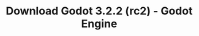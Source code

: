---
# Generated by /scripts/js/download_archive_generator !!! do not edit by hand !!!
title: 'Download Godot 3.2.2 (rc2) - Godot Engine'
type: 'download/archive'
name: '3.2.2'
flavor: 'rc2'
release_date: '2020-06-18T03:00:00-00:00'
release_notes: '/article/release-candidate-godot-3-2-2-rc-2/'
links:
  android.apk:
    name: 'android.apk'
    title: 'Android'
    caption: 'Universal APK (ARM64 + ARMv7 + x86_64 + x86)'
    tags:
      - 'APK download'
      - 'ARM64/v7'
      - 'x86 (64 & 32 bit)'
    hosts:
      github_builds:
        regular: 'https://github.com/godotengine/godot-builds/releases/download/3.2.2-rc2/Godot_v3.2.2-rc2_android_editor.apk'
        mono: '#'
      github:
        regular: 'https://github.com/godotengine/godot/releases/download/3.2.2-rc2/Godot_v3.2.2-rc2_android_editor.apk'
        mono: '#'
  macos.universal:
    name: 'macos.universal'
    title: 'macOS'
    caption: 'Universal (x86_64 + Apple Silicon)'
    tags:
      - 'Intel/Apple Silicon'
      - '64 bit'
    hosts:
      github_builds:
        regular: 'https://github.com/godotengine/godot-builds/releases/download/3.2.2-rc2/Godot_v3.2.2-rc2_osx.universal.zip'
        mono: 'https://github.com/godotengine/godot-builds/releases/download/3.2.2-rc2/Godot_v3.2.2-rc2_mono_osx.universal.zip'
      github:
        regular: 'https://github.com/godotengine/godot/releases/download/3.2.2-rc2/Godot_v3.2.2-rc2_osx.universal.zip'
        mono: 'https://github.com/godotengine/godot/releases/download/3.2.2-rc2/Godot_v3.2.2-rc2_mono_osx.universal.zip'
  windows.64:
    name: 'windows.64'
    title: 'Windows'
    caption: 'Standard (x86_64)'
    tags:
      - '64 bit'
    hosts:
      github_builds:
        regular: 'https://github.com/godotengine/godot-builds/releases/download/3.2.2-rc2/Godot_v3.2.2-rc2_win64.exe.zip'
        mono: 'https://github.com/godotengine/godot-builds/releases/download/3.2.2-rc2/Godot_v3.2.2-rc2_mono_win64.zip'
      github:
        regular: 'https://github.com/godotengine/godot/releases/download/3.2.2-rc2/Godot_v3.2.2-rc2_win64.exe.zip'
        mono: 'https://github.com/godotengine/godot/releases/download/3.2.2-rc2/Godot_v3.2.2-rc2_mono_win64.zip'
  linux_server.headless.64:
    name: 'linux_server.headless.64'
    title: 'Linux Server'
    caption: 'Headless (x86_64)'
    tags:
      - '64 bit'
      - 'Headless'
    hosts:
      github_builds:
        regular: 'https://github.com/godotengine/godot-builds/releases/download/3.2.2-rc2/Godot_v3.2.2-rc2_linux_headless.64.zip'
        mono: 'https://github.com/godotengine/godot-builds/releases/download/3.2.2-rc2/Godot_v3.2.2-rc2_mono_linux_headless_64.zip'
      github:
        regular: 'https://github.com/godotengine/godot/releases/download/3.2.2-rc2/Godot_v3.2.2-rc2_linux_headless.64.zip'
        mono: 'https://github.com/godotengine/godot/releases/download/3.2.2-rc2/Godot_v3.2.2-rc2_mono_linux_headless_64.zip'
  web:
    name: 'web'
    title: 'Web editor'
    caption: ''
    tags:
      - 'Self-hosted'
      - 'Cross-platform'
    hosts:
      github_builds:
        regular: 'https://github.com/godotengine/godot-builds/releases/download/3.2.2-rc2/Godot_v3.2.2-rc2_web_editor.zip'
        mono: '#'
      github:
        regular: 'https://github.com/godotengine/godot/releases/download/3.2.2-rc2/Godot_v3.2.2-rc2_web_editor.zip'
        mono: '#'
  linux.64:
    name: 'linux.64'
    title: 'Linux'
    caption: 'Standard (x86_64)'
    tags:
      - '64 bit'
    hosts:
      github_builds:
        regular: 'https://github.com/godotengine/godot-builds/releases/download/3.2.2-rc2/Godot_v3.2.2-rc2_x11.64.zip'
        mono: 'https://github.com/godotengine/godot-builds/releases/download/3.2.2-rc2/Godot_v3.2.2-rc2_mono_x11_64.zip'
      github:
        regular: 'https://github.com/godotengine/godot/releases/download/3.2.2-rc2/Godot_v3.2.2-rc2_x11.64.zip'
        mono: 'https://github.com/godotengine/godot/releases/download/3.2.2-rc2/Godot_v3.2.2-rc2_mono_x11_64.zip'
  linux.32:
    name: 'linux.32'
    title: 'Linux'
    caption: 'Standard (x86)'
    tags:
      - '32 bit'
    hosts:
      github_builds:
        regular: 'https://github.com/godotengine/godot-builds/releases/download/3.2.2-rc2/Godot_v3.2.2-rc2_x11.32.zip'
        mono: 'https://github.com/godotengine/godot-builds/releases/download/3.2.2-rc2/Godot_v3.2.2-rc2_mono_x11_32.zip'
      github:
        regular: 'https://github.com/godotengine/godot/releases/download/3.2.2-rc2/Godot_v3.2.2-rc2_x11.32.zip'
        mono: 'https://github.com/godotengine/godot/releases/download/3.2.2-rc2/Godot_v3.2.2-rc2_mono_x11_32.zip'
  windows.32:
    name: 'windows.32'
    title: 'Windows'
    caption: 'Standard (x86)'
    tags:
      - '32 bit'
    hosts:
      github_builds:
        regular: 'https://github.com/godotengine/godot-builds/releases/download/3.2.2-rc2/Godot_v3.2.2-rc2_win32.exe.zip'
        mono: 'https://github.com/godotengine/godot-builds/releases/download/3.2.2-rc2/Godot_v3.2.2-rc2_mono_win32.zip'
      github:
        regular: 'https://github.com/godotengine/godot/releases/download/3.2.2-rc2/Godot_v3.2.2-rc2_win32.exe.zip'
        mono: 'https://github.com/godotengine/godot/releases/download/3.2.2-rc2/Godot_v3.2.2-rc2_mono_win32.zip'
  linux_server.64:
    name: 'linux_server.64'
    title: 'Linux Server'
    caption: 'Standard (x86_64)'
    tags:
      - '64 bit'
    hosts:
      github_builds:
        regular: 'https://github.com/godotengine/godot-builds/releases/download/3.2.2-rc2/Godot_v3.2.2-rc2_linux_server.64.zip'
        mono: 'https://github.com/godotengine/godot-builds/releases/download/3.2.2-rc2/Godot_v3.2.2-rc2_mono_linux_server_64.zip'
      github:
        regular: 'https://github.com/godotengine/godot/releases/download/3.2.2-rc2/Godot_v3.2.2-rc2_linux_server.64.zip'
        mono: 'https://github.com/godotengine/godot/releases/download/3.2.2-rc2/Godot_v3.2.2-rc2_mono_linux_server_64.zip'
  aar_library:
    name: 'aar_library'
    title: 'AAR library'
    caption: ''
    tags:
      - 'Android plugins'
      - 'Java'
      - 'Kotlin'
    hosts:
      github_builds:
        regular: 'https://github.com/godotengine/godot-builds/releases/download/3.2.2-rc2/godot-lib.3.2.2.rc2.release.aar'
        mono: 'https://github.com/godotengine/godot-builds/releases/download/3.2.2-rc2/godot-lib.3.2.2.rc2.mono.release.aar'
      github:
        regular: 'https://github.com/godotengine/godot/releases/download/3.2.2-rc2/godot-lib.3.2.2.rc2.release.aar'
        mono: 'https://github.com/godotengine/godot/releases/download/3.2.2-rc2/godot-lib.3.2.2.rc2.mono.release.aar'
  templates:
    name: 'templates'
    title: 'Export templates'
    caption: ''
    tags:
      - 'Used to export your games to all supported platforms'
    hosts:
      github_builds:
        regular: 'https://github.com/godotengine/godot-builds/releases/download/3.2.2-rc2/Godot_v3.2.2-rc2_export_templates.tpz'
        mono: 'https://github.com/godotengine/godot-builds/releases/download/3.2.2-rc2/Godot_v3.2.2-rc2_mono_export_templates.tpz'
      github:
        regular: 'https://github.com/godotengine/godot/releases/download/3.2.2-rc2/Godot_v3.2.2-rc2_export_templates.tpz'
        mono: 'https://github.com/godotengine/godot/releases/download/3.2.2-rc2/Godot_v3.2.2-rc2_mono_export_templates.tpz'
primaryPlatforms:
  - 'android.apk'
  - 'macos.universal'
  - 'windows.64'
  - 'linux_server.headless.64'
  - 'web'
  - 'templates'
---